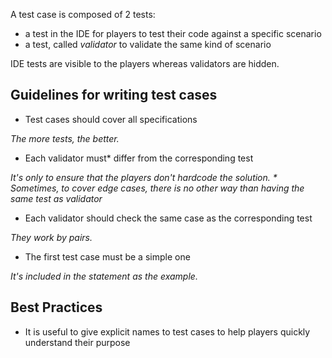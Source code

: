 A test case is composed of 2 tests:

- a test in the IDE for players to test their code against a specific scenario
- a test, called _validator_ to validate the same kind of scenario

IDE tests are visible to the players whereas validators are hidden.

## Guidelines for writing test cases <a name="guidelines"/>

- Test cases should cover all specifications

_The more tests, the better._

- Each validator must* differ from the corresponding test

_It's only to ensure that the players don't hardcode the solution._
_* Sometimes, to cover edge cases, there is no other way than having the same test as validator_

- Each validator should check the same case as the corresponding test

_They work by pairs._

- The first test case must be a simple one

_It's included in the statement as the example._

## Best Practices

- It is useful to give explicit names to test cases to help players quickly understand their purpose

